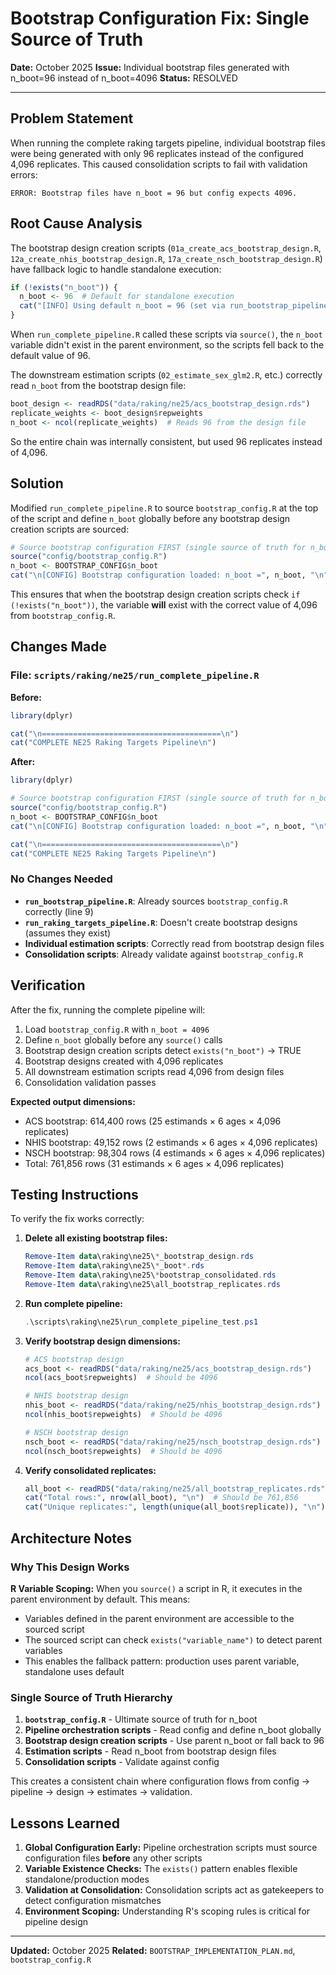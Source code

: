 # Bootstrap Configuration Fix: Single Source of Truth

**Date:** October 2025
**Issue:** Individual bootstrap files generated with n_boot=96 instead of n_boot=4096
**Status:** RESOLVED

---

## Problem Statement

When running the complete raking targets pipeline, individual bootstrap files were being generated with only 96 replicates instead of the configured 4,096 replicates. This caused consolidation scripts to fail with validation errors:

```
ERROR: Bootstrap files have n_boot = 96 but config expects 4096.
```

## Root Cause Analysis

The bootstrap design creation scripts (`01a_create_acs_bootstrap_design.R`, `12a_create_nhis_bootstrap_design.R`, `17a_create_nsch_bootstrap_design.R`) have fallback logic to handle standalone execution:

```r
if (!exists("n_boot")) {
  n_boot <- 96  # Default for standalone execution
  cat("[INFO] Using default n_boot = 96 (set via run_bootstrap_pipeline.R for production)\n\n")
}
```

When `run_complete_pipeline.R` called these scripts via `source()`, the `n_boot` variable didn't exist in the parent environment, so the scripts fell back to the default value of 96.

The downstream estimation scripts (`02_estimate_sex_glm2.R`, etc.) correctly read `n_boot` from the bootstrap design file:

```r
boot_design <- readRDS("data/raking/ne25/acs_bootstrap_design.rds")
replicate_weights <- boot_design$repweights
n_boot <- ncol(replicate_weights)  # Reads 96 from the design file
```

So the entire chain was internally consistent, but used 96 replicates instead of 4,096.

## Solution

Modified `run_complete_pipeline.R` to source `bootstrap_config.R` at the top of the script and define `n_boot` globally before any bootstrap design creation scripts are sourced:

```r
# Source bootstrap configuration FIRST (single source of truth for n_boot)
source("config/bootstrap_config.R")
n_boot <- BOOTSTRAP_CONFIG$n_boot
cat("\n[CONFIG] Bootstrap configuration loaded: n_boot =", n_boot, "\n")
```

This ensures that when the bootstrap design creation scripts check `if (!exists("n_boot"))`, the variable **will** exist with the correct value of 4,096 from `bootstrap_config.R`.

## Changes Made

### File: `scripts/raking/ne25/run_complete_pipeline.R`

**Before:**
```r
library(dplyr)

cat("\n========================================\n")
cat("COMPLETE NE25 Raking Targets Pipeline\n")
```

**After:**
```r
library(dplyr)

# Source bootstrap configuration FIRST (single source of truth for n_boot)
source("config/bootstrap_config.R")
n_boot <- BOOTSTRAP_CONFIG$n_boot
cat("\n[CONFIG] Bootstrap configuration loaded: n_boot =", n_boot, "\n")

cat("\n========================================\n")
cat("COMPLETE NE25 Raking Targets Pipeline\n")
```

### No Changes Needed

- **`run_bootstrap_pipeline.R`**: Already sources `bootstrap_config.R` correctly (line 9)
- **`run_raking_targets_pipeline.R`**: Doesn't create bootstrap designs (assumes they exist)
- **Individual estimation scripts**: Correctly read from bootstrap design files
- **Consolidation scripts**: Already validate against `bootstrap_config.R`

## Verification

After the fix, running the complete pipeline will:

1. Load `bootstrap_config.R` with `n_boot = 4096`
2. Define `n_boot` globally before any `source()` calls
3. Bootstrap design creation scripts detect `exists("n_boot")` → TRUE
4. Bootstrap designs created with 4,096 replicates
5. All downstream estimation scripts read 4,096 from design files
6. Consolidation validation passes

**Expected output dimensions:**
- ACS bootstrap: 614,400 rows (25 estimands × 6 ages × 4,096 replicates)
- NHIS bootstrap: 49,152 rows (2 estimands × 6 ages × 4,096 replicates)
- NSCH bootstrap: 98,304 rows (4 estimands × 6 ages × 4,096 replicates)
- Total: 761,856 rows (31 estimands × 6 ages × 4,096 replicates)

## Testing Instructions

To verify the fix works correctly:

1. **Delete all existing bootstrap files:**
   ```powershell
   Remove-Item data\raking\ne25\*_bootstrap_design.rds
   Remove-Item data\raking\ne25\*_boot*.rds
   Remove-Item data\raking\ne25\*bootstrap_consolidated.rds
   Remove-Item data\raking\ne25\all_bootstrap_replicates.rds
   ```

2. **Run complete pipeline:**
   ```powershell
   .\scripts\raking\ne25\run_complete_pipeline_test.ps1
   ```

3. **Verify bootstrap design dimensions:**
   ```r
   # ACS bootstrap design
   acs_boot <- readRDS("data/raking/ne25/acs_bootstrap_design.rds")
   ncol(acs_boot$repweights)  # Should be 4096

   # NHIS bootstrap design
   nhis_boot <- readRDS("data/raking/ne25/nhis_bootstrap_design.rds")
   ncol(nhis_boot$repweights)  # Should be 4096

   # NSCH bootstrap design
   nsch_boot <- readRDS("data/raking/ne25/nsch_bootstrap_design.rds")
   ncol(nsch_boot$repweights)  # Should be 4096
   ```

4. **Verify consolidated replicates:**
   ```r
   all_boot <- readRDS("data/raking/ne25/all_bootstrap_replicates.rds")
   cat("Total rows:", nrow(all_boot), "\n")  # Should be 761,856
   cat("Unique replicates:", length(unique(all_boot$replicate)), "\n")  # Should be 4096
   ```

## Architecture Notes

### Why This Design Works

**R Variable Scoping:** When you `source()` a script in R, it executes in the parent environment by default. This means:
- Variables defined in the parent environment are accessible to the sourced script
- The sourced script can check `exists("variable_name")` to detect parent variables
- This enables the fallback pattern: production uses parent variable, standalone uses default

### Single Source of Truth Hierarchy

1. **`bootstrap_config.R`** - Ultimate source of truth for n_boot
2. **Pipeline orchestration scripts** - Read config and define n_boot globally
3. **Bootstrap design creation scripts** - Use parent n_boot or fall back to 96
4. **Estimation scripts** - Read n_boot from bootstrap design files
5. **Consolidation scripts** - Validate against config

This creates a consistent chain where configuration flows from config → pipeline → design → estimates → validation.

## Lessons Learned

1. **Global Configuration Early:** Pipeline orchestration scripts must source configuration files **before** any other scripts
2. **Variable Existence Checks:** The `exists()` pattern enables flexible standalone/production modes
3. **Validation at Consolidation:** Consolidation scripts act as gatekeepers to detect configuration mismatches
4. **Environment Scoping:** Understanding R's scoping rules is critical for pipeline design

---

**Updated:** October 2025
**Related:** `BOOTSTRAP_IMPLEMENTATION_PLAN.md`, `bootstrap_config.R`
